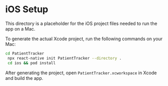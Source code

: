 # iOS Setup

This directory is a placeholder for the iOS project files needed to run the app on a Mac.

To generate the actual Xcode project, run the following commands on your Mac:

```bash
cd PatientTracker
 npx react-native init PatientTracker --directory .
 cd ios && pod install
```

After generating the project, open `PatientTracker.xcworkspace` in Xcode and build the app.
